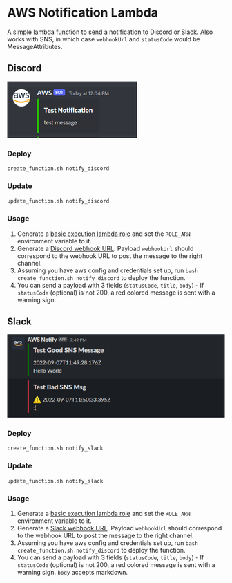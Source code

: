 # AWS Notification Lambda

A simple lambda function to send a notification to Discord or Slack. Also works with SNS, in which case `webhookUrl` and `statusCode` would be MessageAttributes.

## Discord

![discord-notification](./sample-discord.png)

### Deploy

```
create_function.sh notify_discord
```

### Update

```
update_function.sh notify_discord
```

### Usage

1. Generate a [basic execution lambda role](https://docs.aws.amazon.com/lambda/latest/dg/lambda-intro-execution-role.html) and set the `ROLE_ARN` environment variable to it.
2. Generate a [Discord webhook URL](https://support.discord.com/hc/en-us/articles/228383668-Intro-to-Webhooks). Payload `webhookUrl` should correspond to the webhook URL to post the message to the right channel.
3. Assuming you have aws config and credentials set up, run `bash create_function.sh notify_discord` to deploy the function.
4. You can send a payload with 3 fields (`statusCode`, `title`, `body`) - If `statusCode` (optional) is not 200, a red colored message is sent with a warning sign.

## Slack

![slack-notification](./sample-slack.png)

### Deploy

```
create_function.sh notify_slack
```

### Update

```
update_function.sh notify_slack
```

### Usage

1. Generate a [basic execution lambda role](https://docs.aws.amazon.com/lambda/latest/dg/lambda-intro-execution-role.html) and set the `ROLE_ARN` environment variable to it.
2. Generate a [Slack webhook URL](https://api.slack.com/messaging/webhooks). Payload `webhookUrl` should correspond to the webhook URL to post the message to the right channel.
3. Assuming you have aws config and credentials set up, run `bash create_function.sh notify_discord` to deploy the function.
4. You can send a payload with 3 fields (`statusCode`, `title`, `body`) - If `statusCode` (optional) is not 200, a red colored message is sent with a warning sign. `body` accepts markdown.
